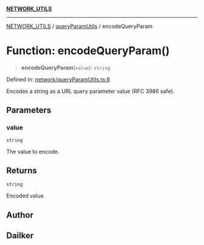 [**NETWORK_UTILS**](../../README.md)

***

[NETWORK_UTILS](../../README.md) / [queryParamUtils](../README.md) / encodeQueryParam

# Function: encodeQueryParam()

> **encodeQueryParam**(`value`): `string`

Defined in: [network/queryParamUtils.ts:8](https://github.com/dailker/everyutil-js/blob/7799f3f003cb23f425be3f1c83c38483e2648188/src/network/queryParamUtils.ts#L8)

Encodes a string as a URL query parameter value (RFC 3986 safe).

## Parameters

### value

`string`

The value to encode.

## Returns

`string`

Encoded value.

## Author

## Dailker
